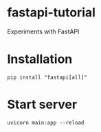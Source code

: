 # fastapi-tutorial
Experiments with FastAPI

# Installation
`pip install "fastapi[all]"`


# Start server
`uvicorn main:app --reload` 
